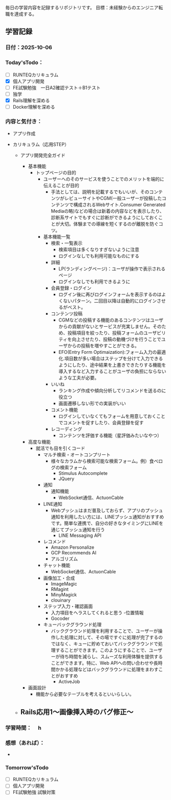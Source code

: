 毎日の学習内容を記録するリポジトリです。
目標：未経験からのエンジニア転職を達成する。

## 学習記録
### 日付：2025-10-06
### Today'sTodo：
- [ ] RUNTEQカリキュラム　　
- [x] 個人アプリ開発
- [ ] FE試験勉強　一日A2確認テスト＋B1テスト
- [ ] 独学
- [x] Rails理解を深める
- [ ] Docker理解を深める　
### 内容と気付き：
- アプリ作成
    
- カリキュラム（応用STEP）
    - アプリ開発完全ガイド
        - 基本機能
            - トップページの目的
                - ユーザーへのそのサービスを使うことでのメリットを端的に伝えることが目的
                    - 手法としては、説明を記載するでもいいが、そのコンテンツがレビューサイトやCGM(一般ユーザーが投稿したコンテンツで構成されるWebサイト.Consumer Generated Mediaの略)などの場合は新着の内容などを表示したり、診断系サイトでもすぐに診断ができるようにしておくことが大切。体験までの導線を短くするのが離脱を防ぐコツ。
                - 基本機能一覧
                    - 検索・一覧表示
                        - 検索項目は多くなりすぎないように注意
                        - ログインなしでも利用可能なものにする
                    - 詳細 
                        - LP(ランディングページ)：ユーザが操作で表示されるページ
                        - ログインなしでも利用できるように
                    - 会員登録・ログイン
                        - ログイン後に再びログインフォームを表示するのはよくないパターン。二回目以降は自動的にログインさせるがベスト。
                    - コンテンツ投稿
                        - CGMなどの投稿する機能のあるコンテンツはユーザからの貢献がないとサービスが充実しません。そのため、投稿項目を絞ったり、投稿フォームのユーザビリティを向上させたり、投稿の動機づけを行うことでユーザからの投稿を増やすことができる。
                        - EFO(Entry Form Optimaization):フォーム入力の最適化.項目数が多い場合はステップを分けて入力できるようにしたり、途中結果を上書きできたりする機能を導入するなど入力することがユーザの負担にならないような工夫が必要。
                    - いいね
                        - ランキング作成や傾向分析してリコメンドを送るのに役立つ
                        - 画面遷移しない形での実装がいい
                    - コメント機能
                        - ログインしていなくてもフォームを用意しておくことでコメントを促すしたり、会員登録を促す
                    - レコーディング
                        - コンテンツを評価する機能（星評価みたいなやつ）
        - 高度な機能
            - 就活でも目を引くコード
                - マルチ検索・オートコンプリート
                    - 様々なカラムから検索可能な検索フォーム。例）食べログの検索フォーム
                        - Stimulus Autocomplete
                        - JQuery
                - 通知
                    - 通知機能
                        - WebSocket通信、ActuonCable
                - LINE通知
                    - Webプッシュはまだ普及しておらず、アプリのプッシュ通知を利用したい方には、LINEプッシュ通知がおすすめです。簡単な連携で、自分の好きなタイミングにLINEを通じてプッシュ通知を行う
                        - LINE Messaging API
                - レコメンド
                    - Amazon Personalize
                    - GCP Recommends AI
                    - アルゴリズム
                - チャット機能
                    - WebSocket通信、ActuonCable
                - 画像加工・合成
                    - ImageMagic
                    - RMagint
                    - MinyMagick
                    - clouinary
                - ステップ入力・確認画面
                    - 入力項目をヘラスしてくれると思う
                -位置情報
                  - Gocoder
                - キューバックグラウンド処理
                    - バックグラウンド処理を利用することで、ユーザーが操作した処理に対して、その場ですぐに処理が完了するのではなく、キューに貯めておいてバックグラウンドで処理することができます。このようにすることで、ユーザーが待ち時間を減らし、スムーズな利用体験を提供することができます。特に、Web APIへの問い合わせや長時間かかる処理などはバックグラウンドに処理をまわすことがおすすめ
                        - ActiveJob
        - 画面設計
            - 機能から必要なテーブルを考えるといいらしい。
    
    - Rails応用1〜画像挿入時のバグ修正〜
        - 




### 学習時間：　  h
### 感想（あれば）：
- 

### Tomorrow'sTodo
- [ ] RUNTEQカリキュラム
- [ ] 個人アプリ開発
- [ ] FE試験勉強 試験対策